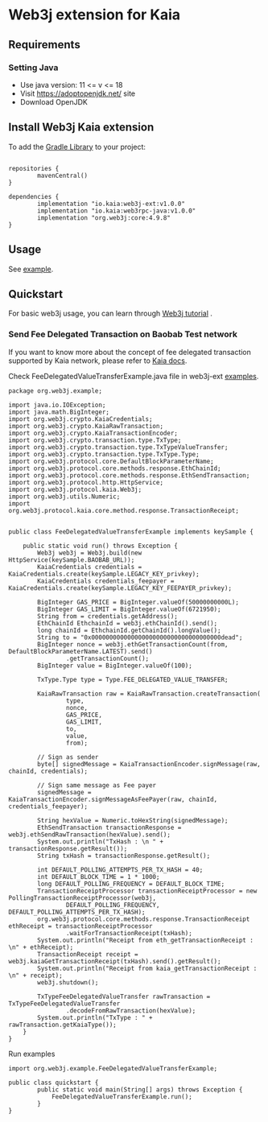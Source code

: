 # Web3j extension for Kaia

## Requirements
### Setting Java
- Use java version: 11 <= v <= 18
- Visit https://adoptopenjdk.net/ site
- Download OpenJDK

## Install Web3j Kaia extension

To add the [Gradle Library](https://docs.gradle.org/current/userguide/getting_started.html) to your project:
```shell

repositories { 
        mavenCentral() 
}

dependencies {
        implementation "io.kaia:web3j-ext:v1.0.0"
        implementation "io.kaia:web3rpc-java:v1.0.0"
        implementation "org.web3j:core:4.9.8"
}
````
## Usage
See [example](./web3j-ext/src/main/java/org/web3j/example).

## Quickstart
For basic web3j usage, you can learn through [Web3j tutorial](https://docs.web3j.io/4.10.0/quickstart/) .

### Send Fee Delegated Transaction on Baobab Test network
If you want to know more about the concept of fee delegated transaction supported by Kaia network, please refer to [Kaia docs](https://docs.kaia.io/docs/learn/transactions/).

Check FeeDelegatedValueTransferExample.java file in web3j-ext [examples](https://github.com/kaiachain/kaia-sdk/tree/dev/web3j-ext/web3j-ext/src/main/java/org/web3j/example).
```file
package org.web3j.example;

import java.io.IOException;
import java.math.BigInteger;
import org.web3j.crypto.KaiaCredentials;
import org.web3j.crypto.KaiaRawTransaction;
import org.web3j.crypto.KaiaTransactionEncoder;
import org.web3j.crypto.transaction.type.TxType;
import org.web3j.crypto.transaction.type.TxTypeValueTransfer;
import org.web3j.crypto.transaction.type.TxType.Type;
import org.web3j.protocol.core.DefaultBlockParameterName;
import org.web3j.protocol.core.methods.response.EthChainId;
import org.web3j.protocol.core.methods.response.EthSendTransaction;
import org.web3j.protocol.http.HttpService;
import org.web3j.protocol.kaia.Web3j;
import org.web3j.utils.Numeric;
import org.web3j.protocol.kaia.core.method.response.TransactionReceipt;


public class FeeDelegatedValueTransferExample implements keySample {

    public static void run() throws Exception {
        Web3j web3j = Web3j.build(new HttpService(keySample.BAOBAB_URL));
        KaiaCredentials credentials = KaiaCredentials.create(keySample.LEGACY_KEY_privkey);
        KaiaCredentials credentials_feepayer = KaiaCredentials.create(keySample.LEGACY_KEY_FEEPAYER_privkey);

        BigInteger GAS_PRICE = BigInteger.valueOf(50000000000L);
        BigInteger GAS_LIMIT = BigInteger.valueOf(6721950);
        String from = credentials.getAddress();
        EthChainId EthchainId = web3j.ethChainId().send();
        long chainId = EthchainId.getChainId().longValue();
        String to = "0x000000000000000000000000000000000000dead";
        BigInteger nonce = web3j.ethGetTransactionCount(from, DefaultBlockParameterName.LATEST).send()
                .getTransactionCount();
        BigInteger value = BigInteger.valueOf(100);

        TxType.Type type = Type.FEE_DELEGATED_VALUE_TRANSFER;

        KaiaRawTransaction raw = KaiaRawTransaction.createTransaction(
                type,
                nonce,
                GAS_PRICE,
                GAS_LIMIT,
                to,
                value,
                from);

        // Sign as sender
        byte[] signedMessage = KaiaTransactionEncoder.signMessage(raw, chainId, credentials);

        // Sign same message as Fee payer
        signedMessage = KaiaTransactionEncoder.signMessageAsFeePayer(raw, chainId, credentials_feepayer);

        String hexValue = Numeric.toHexString(signedMessage);
        EthSendTransaction transactionResponse = web3j.ethSendRawTransaction(hexValue).send();
        System.out.println("TxHash : \n " + transactionResponse.getResult());
        String txHash = transactionResponse.getResult();

        int DEFAULT_POLLING_ATTEMPTS_PER_TX_HASH = 40;
        int DEFAULT_BLOCK_TIME = 1 * 1000;
        long DEFAULT_POLLING_FREQUENCY = DEFAULT_BLOCK_TIME;
        TransactionReceiptProcessor transactionReceiptProcessor = new PollingTransactionReceiptProcessor(web3j,
                DEFAULT_POLLING_FREQUENCY, DEFAULT_POLLING_ATTEMPTS_PER_TX_HASH);
        org.web3j.protocol.core.methods.response.TransactionReceipt ethReceipt = transactionReceiptProcessor
                .waitForTransactionReceipt(txHash);
        System.out.println("Receipt from eth_getTransactionReceipt : \n" + ethReceipt);
        TransactionReceipt receipt = web3j.kaiaGetTransactionReceipt(txHash).send().getResult();
        System.out.println("Receipt from kaia_getTransactionReceipt : \n" + receipt);
        web3j.shutdown();

        TxTypeFeeDelegatedValueTransfer rawTransaction = TxTypeFeeDelegatedValueTransfer
                .decodeFromRawTransaction(hexValue);
        System.out.println("TxType : " + rawTransaction.getKaiaType());
    }
}
````

Run examples

```file
import org.web3j.example.FeeDelegatedValueTransferExample;

public class quickstart {
        public static void main(String[] args) throws Exception {
            FeeDelegatedValueTransferExample.run();
        }
}
````
